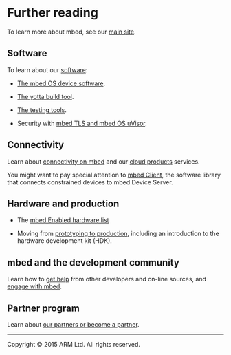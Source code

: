# Further reading 

To learn more about mbed, see our [main site](http://mbed.com).

## Software

To learn about our [software](http://mbed.com/en/development/software/): 

* [The mbed OS device software](http://mbed.com/en/development/software/mbed-os/).

* [The yotta build tool](http://mbed.com/en/development/software/tools/yotta/).

* [The testing tools](http://mbed.com/en/development/software/tools/testing/).

* Security with [mbed TLS and mbed OS uVisor](http://mbed.com/en/technologies/security/).

## Connectivity

Learn about [connectivity on mbed](http://mbed.com/en/technologies/connectivity/) and our [cloud products](http://mbed.com/en/development/cloud/) services.

You might want to pay special attention to [mbed Client](/http://v3.mbed.com/en/development/cloud/mbed-client/), the software library that connects constrained devices to mbed Device Server.

## Hardware and production

* The [mbed Enabled hardware list](http://mbed.com/en/development/hardware/)

* Moving from [prototyping to production](http://mbed.com/en/development/hardware/prototyping-production/), including an introduction to the hardware development kit (HDK).

## mbed and the development community

Learn how to [get help](http://mbed.com/en/development/community-help/) from other developers and on-line sources, and [engage with mbed](http://mbed.com/en/about-mbed/engage-with-us/).

## Partner program

Learn about [our partners or become a partner](http://mbed.com/en/partners/).

______
Copyright © 2015 ARM Ltd. All rights reserved.
